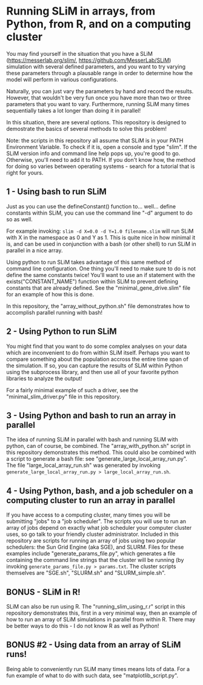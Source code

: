 # Running SLiM in arrays, from Python, from R, and on a computing cluster

You may find yourself in the situation that you have a SLiM (https://messerlab.org/slim/, https://github.com/MesserLab/SLiM) simulation with several defined parameters, and you want to try varying these parameters through a plausable range in order to determine how the model will perform in various configurations.

Naturally, you can just vary the parameters by hand and record the results. However, that wouldn't be very fun once you have more than two or three parameters that you want to vary. Furthermore, running SLiM many times sequentially takes a lot longer than doing it in parallel!

In this situation, there are several options. This repository is designed to demostrate the basics of several methods to solve this problem!

Note: the scripts in this repository all assume that SLiM is in your PATH Environment Variable. To check if it is, open a console and type "slim". If the SLiM version info and command line help pops up, you're good to go. Otherwise, you'll need to add it to PATH. If you don't know how, the method for doing so varies between operating systems - search for a tutorial that is right for yours.

## 1 - Using bash to run SLiM

Just as you can use the defineConstant() function to... well... define constants within SLiM, you can use the command line "-d" argument to do so as well.

For example invoking: ``slim -d X=0.0 -d Y=1.0 filename.slim`` will run SLiM with X in the namespace as 0 and Y as 1. This is quite nice in how minimal it is, and can be used in conjunction with a bash (or other shell) to run SLiM in parallel in a nice array.

Using python to run SLiM takes advantage of this same method of command line configuration. One thing you'll need to make sure to do is not define the same constants twice! You'll want to use an if statement with the exists("CONSTANT_NAME") function within SLiM to prevent defining constants that are already defined. See the "minimal_gene_drive.slim" file for an example of how this is done.

In this repository, the "array_without_python.sh" file demonstrates how to accomplish parallel running with bash!

## 2 - Using Python to run SLiM

You might find that you want to do some complex analyses on your data which are inconvenient to do from within SLiM itself. Perhaps you want to compare something about the population accross the entire time span of the simulation. If so, you can capture the results of SLiM within Python using the subprocess library, and then use all of your favorite python libraries to analyze the output!

For a fairly minimal example of such a driver, see the "minimal_slim_driver.py" file in this repository.

## 3 - Using Python and bash to run an array in parallel

The idea of running SLiM in parallel with bash and running SLiM with python, can of course, be combined. The "array_with_python.sh" script in this repository demonstrates this method. This could also be combined with a script to generate a bash file: see "generate_large_local_array_run.py". The file "large_local_array_run.sh" was generated by invoking ``generate_large_local_array_run.py > large_local_array_run.sh``.

## 4 - Using Python, bash, and a job scheduler on a computing cluster to run an array in parallel

If you have access to a computing cluster, many times you will be submitting "jobs" to a "job scheduler". The scripts you will use to run an array of jobs depend on exactly what job scheduler your computer cluster uses, so go talk to your friendly cluster administrator. Included in this repository are scripts for running an array of jobs using two popular schedulers: the Sun Grid Engine (aka SGE), and SLURM. Files for these examples include "generate_params_file.py", which generates a file containing the command line strings that the cluster will be running (by invoking ``generate_params_file.py > params.txt``. The cluster scripts themselves are "SGE.sh", "SLURM.sh" and "SLURM_simple.sh".

## BONUS - SLiM in R!

SLiM can also be run using R. The "running_slim_using_r.r" script in this repository demonstrates this, first in a very minimal way, then an example of how to run an array of SLiM simulations in parallel from within R. There may be better ways to do this - I do not know R as well as Python!

## BONUS #2 - Using data from an array of SLiM runs!

Being able to conveniently run SLiM many times means lots of data. For a fun example of what to do with such data, see "matplotlib_script.py".
